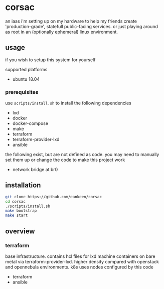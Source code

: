 # corsac

an iaas i'm setting up on my hardware to help my friends create 'production-grade', statefull public-facing services. or just playing around as root in an (optionally ephemeral) linux environment.

## usage

if you wish to setup this system for yourself

supported platforms

- ubuntu 18.04

### prerequisites

use `scripts/install.sh` to install the following dependencies

- lxd
- docker
- docker-compose
- make
- terraform
- terraform-provider-lxd
- ansible

the following exist, but are not defined as code. you may need to manually set them up or change the code to make this project work

- network bridge at br0

## installation

```sh
git clone https://github.com/eankeen/corsac
cd corsac
./scripts/install.sh
make bootstrap
make start
```

## overview

### terraform

base infrastructure. contains hcl files for lxd machine containers on bare metal via terraform-provider-lxd. higher density compared with openstack and opennebula environments. k8s uses nodes configured by this code

- terraform
- ansible

